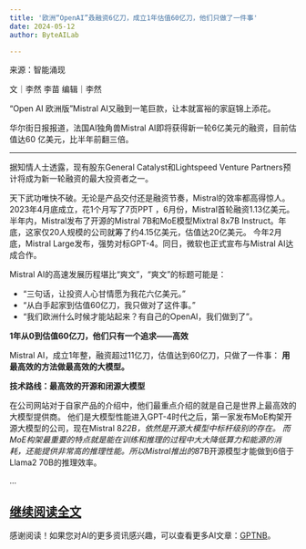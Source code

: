 ```yaml
---
title: '欧洲“OpenAI”叒融资6亿刀，成立1年估值60亿刀，他们只做了一件事'
date: 2024-05-12
author: ByteAILab

---
```


来源：智能涌现

文｜李然 李苗
编辑｜李然 

“Open AI 欧洲版”Mistral AI又融到一笔巨款，让本就富裕的家庭锦上添花。

华尔街日报报道，法国AI独角兽Mistral AI即将获得新一轮6亿美元的融资，目前估值达60 亿美元，比半年前翻三倍。

---
据知情人士透露，现有股东General Catalyst和Lightspeed Venture Partners预计将成为新一轮融资的最大投资者之一。

天下武功唯快不破。无论是产品交付还是融资节奏，Mistral的效率都高得惊人。
2023年4月底成立，花1个月写了7页PPT ，6月份，Mistral首轮融资1.13亿美元。
半年内，Mistral发布了开源的Mistral 7B和MoE模型Mixtral 8x7B Instruct。年底，这家仅20人规模的公司就筹了约4.15亿美元，估值达20亿美元。
今年2月底，Mistral Large发布，强势对标GPT-4。同日，微软也正式宣布与Mistral AI达成合作。

Mistral AI的高速发展历程堪比“爽文”，“爽文”的标题可能是：
- “三句话，让投资人心甘情愿为我花六亿美元。”
- “从白手起家到估值60亿刀，我只做对了这件事。”
- “我们欧洲什么时候才能站起来？有自己的OpenAI，我们做到了”。

**1年从0到估值60亿刀，他们只有一个追求——高效**

Mistral AI，成立1年整，融资超过11亿刀，估值达到60亿刀，只做了一件事：
**用最高效的方法做最高效的大模型。**

**技术路线：最高效的开源和闭源大模型**

在公司网站对于自家产品的介绍中，他们最重点介绍的就是自己是世界上最高效的大模型提供商。
他们是大模型性能进入GPT-4时代之后，第一家发布MoE构架开源大模型的公司，现在Mistral 8*22B，依然是开源大模型中标杆级别的存在。
而MoE构架最重要的特点就是能在训练和推理的过程中大大降低算力和能源的消耗，还能提供非常高的推理性能。所以Mistral推出的8*7B开源模型才能做到6倍于Llama2 70B的推理效率。

...

[继续阅读全文](https://www.aixinzhijie.com/article/6845752)
---
感谢阅读！如果您对AI的更多资讯感兴趣，可以查看更多AI文章：[GPTNB](https://gptnb.com)。